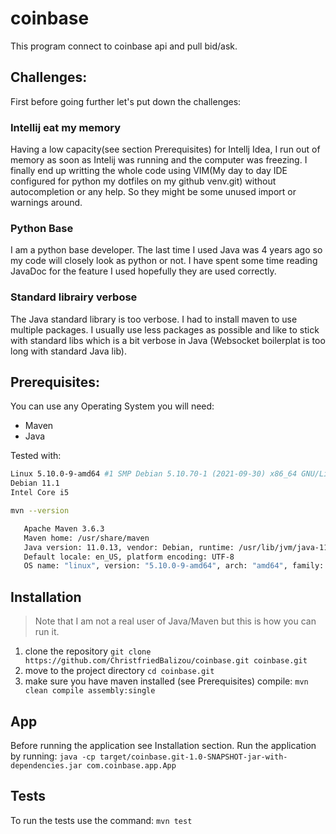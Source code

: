# coinbase

This program connect to coinbase api and pull bid/ask.

## Challenges:

First before going further let's put down the challenges:

### Intellij eat my memory

Having a low capacity(see section Prerequisites) for Intellj Idea, I run out of memory
as soon as Intelij was running and the computer was freezing. I finally end up writting 
the whole code using VIM(My day to day IDE configured for python my dotfiles on
my github venv.git) without autocompletion or any help. So they might be some
unused import or warnings around.

### Python Base

I am a python base developer. The last time I used Java was 4 years ago so my
code will closely look as python or not. I have spent some time reading JavaDoc
for the feature I used hopefully they are used correctly.

### Standard librairy verbose

The Java standard library is too verbose. I had to install maven to use multiple
packages. I usually use less packages as possible and like to stick with
standard libs which is a bit verbose in Java (Websocket boilerplat is too long
with standard Java lib).

## Prerequisites:
 
 You can use any Operating System you will need:
 - Maven
 - Java
 
 Tested with:
 
 ```bash
 Linux 5.10.0-9-amd64 #1 SMP Debian 5.10.70-1 (2021-09-30) x86_64 GNU/Linux
 Debian 11.1
 Intel Core i5
 ```

 ```bash
 mvn --version
 
    Apache Maven 3.6.3
    Maven home: /usr/share/maven
    Java version: 11.0.13, vendor: Debian, runtime: /usr/lib/jvm/java-11-openjdk-amd64
    Default locale: en_US, platform encoding: UTF-8
    OS name: "linux", version: "5.10.0-9-amd64", arch: "amd64", family: "unix"
 ```

## Installation

> Note that I am not a real user of Java/Maven but this is how you can run it.

1. clone the repository `git clone https://github.com/ChristfriedBalizou/coinbase.git coinbase.git`
2. move to the project directory `cd coinbase.git`
3. make sure you have maven installed (see Prerequisites) compile: `mvn clean compile assembly:single`


## App

Before running the application see Installation section.
Run the application by running:
`java -cp target/coinbase.git-1.0-SNAPSHOT-jar-with-dependencies.jar com.coinbase.app.App`


## Tests

To run the tests use the command: `mvn test`
